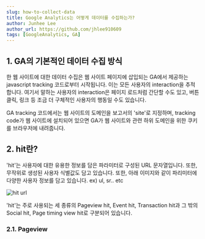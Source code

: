 ```yaml
---
slug: how-to-collect-data
title: Google Analytics는 어떻게 데이터를 수집하는가?
author: Junhee Lee
author_url: https://github.com/jhlee910609
tags: [GoogleAnalytics, GA]
---
```


## 1. GA의 기본적인 데이터 수집 방식

한 웹 사이트에 대한 데이터 수집은 웹 사이트 페이지에 삽입되는 GA에서 제공하는 javascript tracking 코드로부터 시작됩니다. 이는 모든 사용자의 interaction을 추적합니다. 여기서 말하는 사용자의 interaction은 페이지 로드처럼 간단할 수도 있고, 버튼 클릭, 링크 등 조금 더 구체적인 사용자의 행동일 수도 있습니다.

GA tracking 코드에서는 웹 사이트의 도메인을 보고서의 'site'로 지정하며, tracking code가 웹 사이트에 설치되어 있으면 GA가 웹 사이트와 관련 하위 도메인을 위한 쿠키를 브라우저에 내려줍니다.

## 2. hit란?

'hit'는 사용자에 대한 유용한 정보를 담은 파라미터로 구성된 URL 문자열입니다. 또한, 무작위로 생성된 사용자 식별값도 담고 있습니다. 또한, 아래 이미지와 같이 파리미터에 다양한 사용자 정보를 담고 있습니다. ex) ul, sr.. etc

![hit url](https://tva1.sinaimg.cn/large/008i3skNgy1gu5vfwl0hbj60n903gt9902.jpg)

'hit'는 주로 사용되는 세 종류의 Pageview hit, Event hit, Transaction hit과 그 밖의 Social hit, Page timing view hit로 구분되어 있습니다.

### 2.1. Pageview 